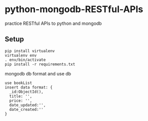 # python-mongodb-RESTful-APIs
practice RESTful APIs to python and mongodb 


## Setup
```
pip install virtualenv
virtualenv env
. env/bin/activate
pip install -r requirements.txt  
```
mongodb db format and use db
```
use bookList
insert data format: {
  _id:ObjectId(),
  title: '',
  price: '',
  date_updated:'',
  date_created:''
}
```
